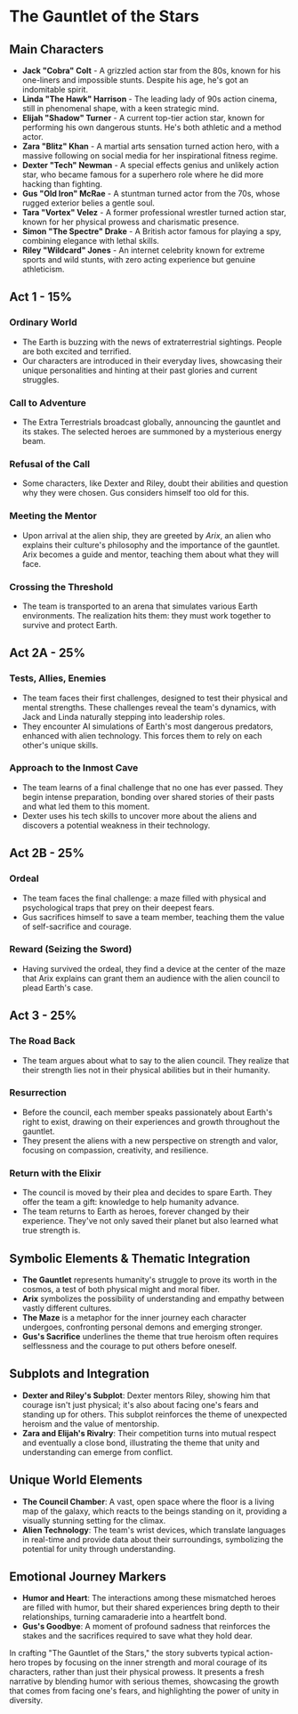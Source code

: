 # The Gauntlet of the Stars

## Main Characters

- **Jack "Cobra" Colt** - A grizzled action star from the 80s, known for his one-liners and impossible stunts. Despite his age, he's got an indomitable spirit.
- **Linda "The Hawk" Harrison** - The leading lady of 90s action cinema, still in phenomenal shape, with a keen strategic mind.
- **Elijah "Shadow" Turner** - A current top-tier action star, known for performing his own dangerous stunts. He's both athletic and a method actor.
- **Zara "Blitz" Khan** - A martial arts sensation turned action hero, with a massive following on social media for her inspirational fitness regime.
- **Dexter "Tech" Newman** - A special effects genius and unlikely action star, who became famous for a superhero role where he did more hacking than fighting.
- **Gus "Old Iron" McRae** - A stuntman turned actor from the 70s, whose rugged exterior belies a gentle soul.
- **Tara "Vortex" Velez** - A former professional wrestler turned action star, known for her physical prowess and charismatic presence.
- **Simon "The Spectre" Drake** - A British actor famous for playing a spy, combining elegance with lethal skills.
- **Riley "Wildcard" Jones** - An internet celebrity known for extreme sports and wild stunts, with zero acting experience but genuine athleticism.

## Act 1 - 15%

### Ordinary World

- The Earth is buzzing with the news of extraterrestrial sightings. People are both excited and terrified.
- Our characters are introduced in their everyday lives, showcasing their unique personalities and hinting at their past glories and current struggles.

### Call to Adventure

- The Extra Terrestrials broadcast globally, announcing the gauntlet and its stakes. The selected heroes are summoned by a mysterious energy beam.

### Refusal of the Call

- Some characters, like Dexter and Riley, doubt their abilities and question why they were chosen. Gus considers himself too old for this.

### Meeting the Mentor

- Upon arrival at the alien ship, they are greeted by *Arix*, an alien who explains their culture's philosophy and the importance of the gauntlet. Arix becomes a guide and mentor, teaching them about what they will face.

### Crossing the Threshold

- The team is transported to an arena that simulates various Earth environments. The realization hits them: they must work together to survive and protect Earth.

## Act 2A - 25%

### Tests, Allies, Enemies

- The team faces their first challenges, designed to test their physical and mental strengths. These challenges reveal the team's dynamics, with Jack and Linda naturally stepping into leadership roles.
- They encounter AI simulations of Earth's most dangerous predators, enhanced with alien technology. This forces them to rely on each other's unique skills.

### Approach to the Inmost Cave

- The team learns of a final challenge that no one has ever passed. They begin intense preparation, bonding over shared stories of their pasts and what led them to this moment.
- Dexter uses his tech skills to uncover more about the aliens and discovers a potential weakness in their technology.

## Act 2B - 25%

### Ordeal

- The team faces the final challenge: a maze filled with physical and psychological traps that prey on their deepest fears.
- Gus sacrifices himself to save a team member, teaching them the value of self-sacrifice and courage.

### Reward (Seizing the Sword)

- Having survived the ordeal, they find a device at the center of the maze that Arix explains can grant them an audience with the alien council to plead Earth's case.

## Act 3 - 25%

### The Road Back

- The team argues about what to say to the alien council. They realize that their strength lies not in their physical abilities but in their humanity.

### Resurrection

- Before the council, each member speaks passionately about Earth's right to exist, drawing on their experiences and growth throughout the gauntlet.
- They present the aliens with a new perspective on strength and valor, focusing on compassion, creativity, and resilience.

### Return with the Elixir

- The council is moved by their plea and decides to spare Earth. They offer the team a gift: knowledge to help humanity advance.
- The team returns to Earth as heroes, forever changed by their experience. They've not only saved their planet but also learned what true strength is.

## Symbolic Elements & Thematic Integration

- **The Gauntlet** represents humanity's struggle to prove its worth in the cosmos, a test of both physical might and moral fiber.
- **Arix** symbolizes the possibility of understanding and empathy between vastly different cultures.
- **The Maze** is a metaphor for the inner journey each character undergoes, confronting personal demons and emerging stronger.
- **Gus's Sacrifice** underlines the theme that true heroism often requires selflessness and the courage to put others before oneself.

## Subplots and Integration

- **Dexter and Riley's Subplot**: Dexter mentors Riley, showing him that courage isn't just physical; it's also about facing one's fears and standing up for others. This subplot reinforces the theme of unexpected heroism and the value of mentorship.
- **Zara and Elijah's Rivalry**: Their competition turns into mutual respect and eventually a close bond, illustrating the theme that unity and understanding can emerge from conflict.

## Unique World Elements

- **The Council Chamber**: A vast, open space where the floor is a living map of the galaxy, which reacts to the beings standing on it, providing a visually stunning setting for the climax.
- **Alien Technology**: The team's wrist devices, which translate languages in real-time and provide data about their surroundings, symbolizing the potential for unity through understanding.

## Emotional Journey Markers

- **Humor and Heart**: The interactions among these mismatched heroes are filled with humor, but their shared experiences bring depth to their relationships, turning camaraderie into a heartfelt bond.
- **Gus's Goodbye**: A moment of profound sadness that reinforces the stakes and the sacrifices required to save what they hold dear.

In crafting "The Gauntlet of the Stars," the story subverts typical action-hero tropes by focusing on the inner strength and moral courage of its characters, rather than just their physical prowess. It presents a fresh narrative by blending humor with serious themes, showcasing the growth that comes from facing one's fears, and highlighting the power of unity in diversity.